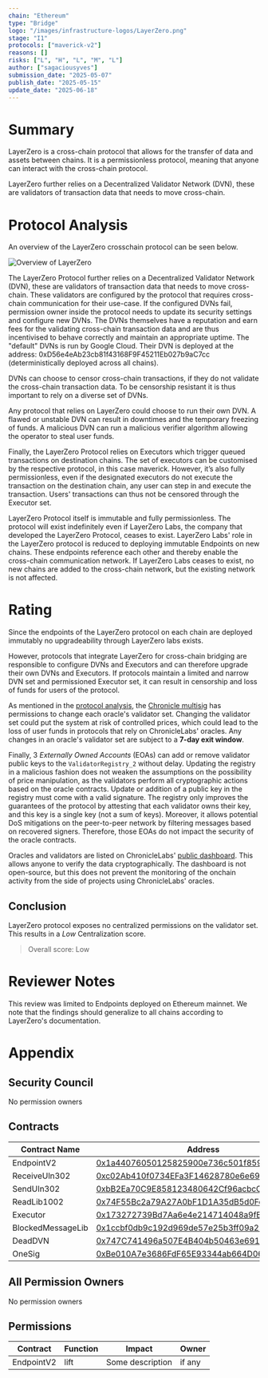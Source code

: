 ```yaml
---
chain: "Ethereum"
type: "Bridge"
logo: "/images/infrastructure-logos/LayerZero.png"
stage: "I1"
protocols: ["maverick-v2"]
reasons: []
risks: ["L", "H", "L", "M", "L"]
author: ["sagaciousyves"]
submission_date: "2025-05-07"
publish_date: "2025-05-15"
update_date: "2025-06-18"
---
```


# Summary

LayerZero is a cross-chain protocol that allows for the transfer of data and assets between chains. It is a permissionless protocol, meaning that anyone can interact with the cross-chain protocol.

LayerZero further relies on a Decentralized Validator Network (DVN), these are validators of transaction data that needs to move cross-chain.

# Protocol Analysis

An overview of the LayerZero crosschain protocol can be seen below.

![Overview of LayerZero](../diagrams/layerzero-overview.png)

The LayerZero Protocol further relies on a Decentralized Validator Network (DVN), these are validators of transaction data that needs to move cross-chain. These validators are configured by the protocol that requires cross-chain communication for their use-case. If the configured DVNs fail, permission owner inside the protocol needs to update its security settings and configure new DVNs. The DVNs themselves have a reputation and earn fees for the validating cross-chain transaction data and are thus incentivised to behave correctly and maintain an appropriate uptime. The "default" DVNs is run by Google Cloud. Their DVN is deployed at the address: 0xD56e4eAb23cb81f43168F9F45211Eb027b9aC7cc (deterministically deployed across all chains).

DVNs can choose to censor cross-chain transactions, if they do not validate the cross-chain transaction data. To be censorship resistant it is thus important to rely on a diverse set of DVNs.

Any protocol that relies on LayerZero could choose to run their own DVN. A flawed or unstable DVN can result in downtimes and the temporary freezing of funds. A malicious DVN can run a malicious verifier algorithm allowing the operator to steal user funds.

Finally, the LayerZero Protocol relies on Executors which trigger queued transactions on destination chains. The set of executors can be customised by the respective protocol, in this case maverick. However, it’s also fully permissionless, even if the designated executors do not execute the transaction on the destination chain, any user can step in and execute the transaction. Users' transactions can thus not be censored through the Executor set.

LayerZero Protocol itself is immutable and fully permissionless. The protocol will exist indefinitely even if LayerZero Labs, the company that developed the LayerZero Protocol, ceases to exist. LayerZero Labs' role in the LayerZero protocol is reduced to deploying immutable Endpoints on new chains. These endpoints reference each other and thereby enable the cross-chain communication network. If LayerZero Labs ceases to exist, no new chains are added to the cross-chain network, but the existing network is not affected.

# Rating

Since the endpoints of the LayerZero protocol on each chain are deployed immutably no upgradeability through LayerZero labs exists.

However, protocols that integrate LayerZero for cross-chain bridging are responsible to configure DVNs and Executors and can therefore upgrade their own DVNs and Executors. If protocols maintain a limited and narrow DVN set and permissioned Executor set, it can result in censorship and loss of funds for users of the protocol.

As mentioned in the [protocol analysis](#protocol-analysis), the [Chronicle multisig](#security-council) has permissions to change each oracle's validator set. Changing the validator set could put the system at risk of controlled prices, which could lead to the loss of user funds in protocols that rely on ChronicleLabs' oracles. Any changes in an oracle's validator set are subject to a **7-day exit window**.

Finally, 3 _Externally Owned Accounts_ (EOAs) can add or remove validator public keys to the `ValidatorRegistry_2` without delay. Updating the registry in a malicious fashion does not weaken the assumptions on the possibility of price manipulation, as the validators perform all cryptographic actions based on the oracle contracts. Update or addition of a public key in the registry must come with a valid signature. The registry only improves the guarantees of the protocol by attesting that each validator owns their key, and this key is a single key (not a sum of keys). Moreover, it allows potential DoS mitigations on the peer-to-peer network by filtering messages based on recovered signers. Therefore, those EOAs do not impact the security of the oracle contracts.

Oracles and validators are listed on ChronicleLabs' [public dashboard](https://chroniclelabs.org/dashboard). This allows anyone to verify the data cryptographically. The dashboard is not open-source, but this does not prevent the monitoring of the onchain activity from the side of projects using ChronicleLabs' oracles.

## Conclusion

LayerZero protocol exposes no centralized permissions on the validator set. This results in a _Low_ Centralization score.

> Overall score: Low

# Reviewer Notes

This review was limited to Endpoints deployed on Ethereum mainnet. We note that the findings should generalize to all chains according to LayerZero's documentation.

# Appendix

## Security Council

No permission owners

## Contracts

| Contract Name     | Address                                                                                                               |
| ----------------- | --------------------------------------------------------------------------------------------------------------------- |
| EndpointV2        | [0x1a44076050125825900e736c501f859c50fE728c](https://etherscan.io/address/0x1a44076050125825900e736c501f859c50fE728c) |
| ReceiveUln302     | [0xc02Ab410f0734EFa3F14628780e6e695156024C2](https://etherscan.io/address/0xc02Ab410f0734EFa3F14628780e6e695156024C2) |
| SendUln302        | [0xbB2Ea70C9E858123480642Cf96acbcCE1372dCe1](https://etherscan.io/address/0xbB2Ea70C9E858123480642Cf96acbcCE1372dCe1) |
| ReadLib1002       | [0x74F55Bc2a79A27A0bF1D1A35dB5d0Fc36b9FDB9D](https://etherscan.io/address/0x74F55Bc2a79A27A0bF1D1A35dB5d0Fc36b9FDB9D) |
| Executor          | [0x173272739Bd7Aa6e4e214714048a9fE699453059](https://etherscan.io/address/0x173272739Bd7Aa6e4e214714048a9fE699453059) |
| BlockedMessageLib | [0x1ccbf0db9c192d969de57e25b3ff09a25bb1d862](https://etherscan.io/address/0x1ccbf0db9c192d969de57e25b3ff09a25bb1d862) |
| DeadDVN           | [0x747C741496a507E4B404b50463e691A8d692f6Ac](https://etherscan.io/address/0x747C741496a507E4B404b50463e691A8d692f6Ac) |
| OneSig            | [0xBe010A7e3686FdF65E93344ab664D065A0B02478](https://etherscan.io/address/0xBe010A7e3686FdF65E93344ab664D065A0B02478) |

## All Permission Owners

No permission owners

## Permissions

| Contract   | Function | Impact           | Owner  |
| ---------- | -------- | ---------------- | ------ |
| EndpointV2 | lift     | Some description | if any |
